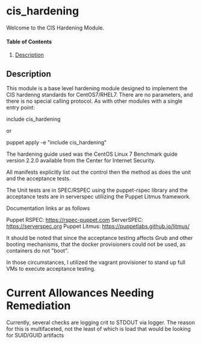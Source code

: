 # cis_hardening

Welcome to the CIS Hardening Module.

#### Table of Contents

1. [Description](#description)

## Description

This module is a base level hardening module designed to implement the CIS hardenng 
standards for CentOS7/RHEL7. There are no parameters, and there is no special calling 
protocol.  As with other modules with a single entry point:

include cis_hardening

or

puppet apply -e "include cis_hardening"

The hardening guide used was the CentOS Linux 7 Benchmark guide version 2.2.0
available from the Center for Internet Security.

All manifests explicitly list out the control then the method as does the unit and
the acceptance tests.

The Unit tests are in SPEC/RSPEC using the puppet-rspec library and the acceptance
tests are in serverspec utilizing the Puppet Litmus framework.

Documentation links ar as follows

Puppet RSPEC:  https://rspec-puppet.com
ServerSPEC:    https://serverspec.org
Puppet Litmus: https://puppetlabs.github.io/litmus/

It should be noted that since the acceptance testing affects Grub and other booting 
mechanisms, that the docker provisioners could not be used, as containers do not "boot".

In those circumstances, I utilized the vagrant provisioner to stand up full VMs to 
execute acceptance testing.

# Current Allowances Needing Remediation
Currently, several checks are logging crit to STDOUT via logger.
The reason for this is multifaceted, not the least of which is load that would be
looking for SUID/GUID artifacts 
